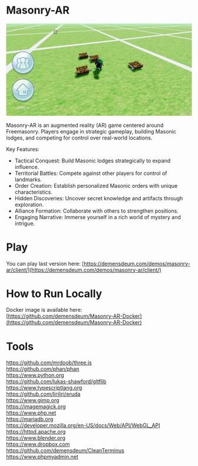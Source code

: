 # Masonry-AR

![Screenshot](Screenshot.png) 

Masonry-AR is an augmented reality (AR) game centered around Freemasonry. Players engage in strategic gameplay, building Masonic lodges, and competing for control over real-world locations.

Key Features:  
  
- Tactical Conquest: Build Masonic lodges strategically to expand influence.  
- Territorial Battles: Compete against other players for control of landmarks.  
- Order Creation: Establish personalized Masonic orders with unique characteristics.  
- Hidden Discoveries: Uncover secret knowledge and artifacts through exploration.  
- Alliance Formation: Collaborate with others to strengthen positions.  
- Engaging Narrative: Immerse yourself in a rich world of mystery and intrigue.  
  
# Play
You can play last version here:
[https://demensdeum.com/demos/masonry-ar/client/](https://demensdeum.com/demos/masonry-ar/client/)  

# How to Run Locally  
Docker image is available here:  
[https://github.com/demensdeum/Masonry-AR-Docker](https://github.com/demensdeum/Masonry-AR-Docker)  

# Tools  
https://github.com/mrdoob/three.js  
https://github.com/phan/phan  
https://www.python.org  
https://github.com/lukas-shawford/gltflib  
https://www.typescriptlang.org  
https://github.com/liriliri/eruda  
https://www.gimp.org  
https://imagemagick.org  
https://www.php.net  
https://mariadb.org  
https://developer.mozilla.org/en-US/docs/Web/API/WebGL_API  
https://httpd.apache.org  
https://www.blender.org  
https://www.dropbox.com  
https://github.com/demensdeum/CleanTerminus  
https://www.phpmyadmin.net  